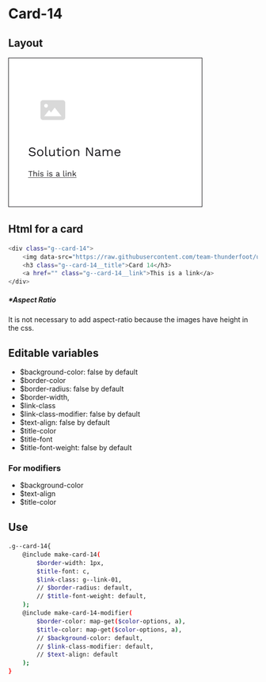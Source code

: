 # Card-14

## Layout

![alt text][card-14]

[card-14]: /src/img/global-components/card/card-14.png

## Html for a card

```sh
<div class="g--card-14">
    <img data-src="https://raw.githubusercontent.com/team-thunderfoot/ui/main/src/img/global-components/card/card-img-placeholder.png" src="/src/img/global-components/placeholder.jpg" alt="alt text" class="g--card-14__media g--lazy-01">
    <h3 class="g--card-14__title">Card 14</h3>
    <a href="" class="g--card-14__link">This is a link</a>
</div>
```

##### \*Aspect Ratio

It is not necessary to add aspect-ratio because the images have height in the css.

## Editable variables

- $background-color: false by default
- $border-color
- $border-radius: false by default
- $border-width,
- $link-class
- $link-class-modifier: false by default
- $text-align: false by default
- $title-color
- $title-font
- $title-font-weight: false by default

### For modifiers

- $background-color
- $text-align
- $title-color

## Use

```sh
.g--card-14{
    @include make-card-14(
        $border-width: 1px,
        $title-font: c,
        $link-class: g--link-01,
        // $border-radius: default,
        // $title-font-weight: default,
    );
    @include make-card-14-modifier(
        $border-color: map-get($color-options, a),
        $title-color: map-get($color-options, a),
        // $background-color: default,
        // $link-class-modifier: default,
        // $text-align: default
    );
}
```
